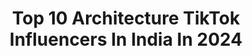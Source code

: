 ---
title: Top 10 Architecture TikTok Influencers In India In 2024
description: >-
  Find top architecture TikTok influencers in India in 2024. Most popular hashtags: #architecture #foryou #architect #foryoupage.
platform: TikTok
hits: 9
text_top: Analyze the top-rated TikTok influencers on inBeat.
text_bottom: Our search engine has 9 TikTok influencers like this in India for you to work with.
profiles:
  - username: "shoonya_8007"
    fullname: >-
      nikeeta tamta
    bio: >-
      Nikeeta Tamta Architecture student Devotee of Salman Khan ❤❤❤
    location: "India"
    followers: 39300
    engagement: 2017
    commentsToLikes: 0.057627
    id: ckb8z6a4geeij0j238rhd7lb3
    verified: false
    hashtags: "#blooper, #retrogaana, #valentinesday2020"
  - username: "muraleedharankv"
    fullname: >-
      Building Designers
    bio: >-
      Check this link https://www.buildingdesigners.in/who-we-are/
    location: "India"
    followers: 8025
    engagement: 418
    commentsToLikes: 0.020308
    id: ckbqmiv2f7j3j0j23i9a6hd9p
    verified: false
    hashtags: "#civil, #home, #veed, #budgethome"
  - username: "freearcsky"
    fullname: >-
      🇦  🇷  🇨   🇸  🇰  🇾
    bio: >-
      👉EXTERIOR_DESIGN 👉INTERIOR_DESIGN 👉MODEL_MAKING 👉3D_WALKTHROUGH
    location: "India"
    followers: 182800
    engagement: 691
    commentsToLikes: 0.011521
    id: ckacd9dmcin440i78juqko1b4
    verified: false
    hashtags: "#architecture, #haintaiyaarhum, #tiktokglobal, #dreamhouse"
  - username: "vishal_3_1_1_2"
    fullname: >-
      vishal_3_1_1_2
    bio: >-
      follow me Instagram 😎 I have one business opportunity for you DM:-Instagram
    location: "India"
    followers: 40600
    engagement: 283
    commentsToLikes: 0.005190
    id: ckbwfmj8023tp0j23x0tfoaf7
    verified: false
    hashtags: "#intirior, #viral, #architect, #engineer"
  - username: "asif_rajasthan"
    fullname: >-
      ASIF Rajasthan
    bio: >-
      الحمداللہ meri awaz 🕋🎤 account freez plz dua kre
    location: "India"
    followers: 29600
    engagement: 2412
    commentsToLikes: 0.015116
    id: ckav1tkcy7w6o0j23vcbulckb
    verified: false
    hashtags: "#youcandoit, #picoftheday, #motivation, #follow"
  - username: "kashishtheattraction"
    fullname: >-
      Kashish Nehalani
    bio: >-
      Instagram - nehalanikashish
    location: "India"
    followers: 48300
    engagement: 323
    commentsToLikes: 0.049787
    id: ckae1mhempibt0i78fc5djz1f
    verified: false
    hashtags: "#baby, #when, #babylove, #babyboy"
  - username: "shouryasyal"
    fullname: >-
      Shourya Syal
    bio: >-
      🎥Fitness & Fashion Influencer Instagram {48 k } Follow me⬇️
    location: "India"
    followers: 5381
    engagement: 715
    commentsToLikes: 0.029599
    id: ckbf93kkpzt4f0j238pt7bd0l
    verified: false
    hashtags: "#bicep, #motivate, #mensgrooming, #fashiontips"
  - username: "indian_travellerr"
    fullname: >-
      IndianTraveller
    bio: >-
      Newbie here! Keep supporting each other😀 More into nature n travelling😇
    location: "India"
    followers: 5682
    engagement: 737
    commentsToLikes: 0.024768
    id: ck9c0n3htoegv0j789kc6yv4h
    verified: false
    hashtags: "#homefitness, #handwashchallenge, #nature, #surat"
  - username: "vinson141"
    fullname: >-
      Vin Son
    bio: >-
      
    location: "India"
    followers: 61900
    engagement: 332
    commentsToLikes: 0.009741
    id: ckad3yv5fmyu90i78io1vkafl
    verified: false
    hashtags: "#friend, #kovilpatti, #sundayfunday, #duet"
---